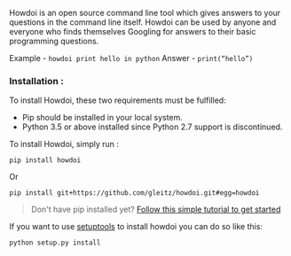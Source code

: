 Howdoi is an open source command line tool which gives answers to your questions in the command line itself. Howdoi can be used by anyone and everyone who finds themselves Googling for answers to their basic programming questions.

Example - `howdoi print hello in python`
Answer - `print(“hello”)`

### Installation :

To install Howdoi, these two requirements must be fulfilled:

- Pip should be installed in your local system.
- Python 3.5 or above installed since Python 2.7 support is discontinued.

To install Howdoi, simply run :

`pip install howdoi`

Or

`pip install git+https://github.com/gleitz/howdoi.git#egg=howdoi`

> Don't have pip installed yet? [Follow this simple tutorial to get started](https://pip.pypa.io/en/stable/installing/)

If you want to use [setuptools]() to install howdoi you can do so like this:

`python setup.py install`
